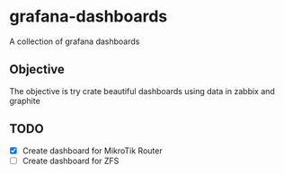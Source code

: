 # grafana-dashboards

A collection of grafana dashboards

##  Objective

The objective is try crate beautiful dashboards using data in zabbix and graphite

## TODO

- [x] Create dashboard for MikroTik Router
- [ ] Create dashboard for ZFS
